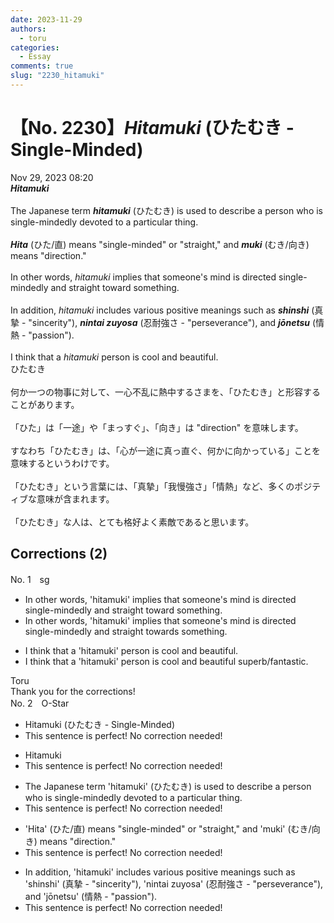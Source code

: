 ```yaml
---
date: 2023-11-29
authors:
  - toru
categories:
  - Essay
comments: true
slug: "2230_hitamuki"
---
```


# 【No. 2230】<strong><em>Hitamuki</strong></em> (ひたむき - Single-Minded)
<div class="date">Nov 29, 2023 08:20</div>
<div id="post"><div id="body_show_ori">
<strong><em>Hitamuki</strong></em><br/><br/>The Japanese term <strong><em>hitamuki</em></strong> (ひたむき) is used to describe a person who is single-mindedly devoted to a particular thing.<br/><br/><strong><em>Hita</em></strong> (ひた/直) means "single-minded" or "straight," and <strong><em>muki</em></strong> (むき/向き) means "direction."<br/><br/>In other words, <em>hitamuki</em> implies that someone's mind is directed single-mindedly and straight toward something.<br/><br/>In addition, <em>hitamuki</em> includes various positive meanings such as <strong><em>shinshi</em></strong> (真摯 - "sincerity"), <strong><em>nintai zuyosa</em></strong> (忍耐強さ - "perseverance"), and <strong><em>jōnetsu</em></strong> (情熱 - "passion").<br/><br/>I think that a <em>hitamuki</em> person is cool and beautiful.
</div></div>

<!-- more -->

<div id="post_ja"><div id="body_show_mo">
ひたむき<br/><br/>何か一つの物事に対して、一心不乱に熱中するさまを、「ひたむき」と形容することがあります。<br/><br/>「ひた」は「一途」や「まっすぐ」、「向き」は "direction" を意味します。<br/><br/>すなわち「ひたむき」は、「心が一途に真っ直ぐ、何かに向かっている」ことを意味するというわけです。<br/><br/>「ひたむき」という言葉には、「真摯」「我慢強さ」「情熱」など、多くのポジティブな意味が含まれます。<br/><br/>「ひたむき」な人は、とても格好よく素敵であると思います。
</div></div>

## Corrections (2)
<div id="block"><div class="first_name"> No. 1　<span class="just_name">sg</span></div><div id="block2">
<ul class="correction_field">
<li class="incorrect">In other words, 'hitamuki' implies that someone's mind is directed single-mindedly and straight toward something.</li>
<li class="corrected correct">
In other words, 'hitamuki' implies that someone's mind is directed single-mindedly and straight toward<span class="f_blue">s</span> something.
</li>
</ul>
<ul class="correction_field">
<li class="incorrect">I think that a 'hitamuki' person is cool and beautiful.</li>
<li class="corrected correct">
I think that a 'hitamuki' person is cool and <span class="f_red">beautiful </span><span class="f_blue">superb/fantastic</span>.
</li>
</ul>
</div><div class="name"><span class="just_name">Toru</span><br>
Thank you for the corrections!
</div>
</div>
<div id="block"><div class="first_name"> No. 2　<span class="just_name">O-Star</span></div><div id="block2">
<ul class="correction_field">
<li class="incorrect">Hitamuki (ひたむき - Single-Minded)</li>
<li class="corrected perfect">This sentence is perfect! No correction needed!</li>
</ul>
<ul class="correction_field">
<li class="incorrect">Hitamuki</li>
<li class="corrected perfect">This sentence is perfect! No correction needed!</li>
</ul>
<ul class="correction_field">
<li class="incorrect">The Japanese term 'hitamuki' (ひたむき) is used to describe a person who is single-mindedly devoted to a particular thing.</li>
<li class="corrected perfect">This sentence is perfect! No correction needed!</li>
</ul>
<ul class="correction_field">
<li class="incorrect">'Hita' (ひた/直) means "single-minded" or "straight," and 'muki' (むき/向き) means "direction."</li>
<li class="corrected perfect">This sentence is perfect! No correction needed!</li>
</ul>
<ul class="correction_field">
<li class="incorrect">In addition, 'hitamuki' includes various positive meanings such as 'shinshi' (真摯 - "sincerity"), 'nintai zuyosa' (忍耐強さ - "perseverance"), and 'jōnetsu' (情熱 - "passion").</li>
<li class="corrected perfect">This sentence is perfect! No correction needed!</li>
</ul>
</div></div>
